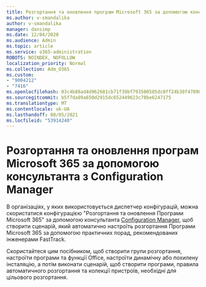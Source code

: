```yaml
---
title: Розгортання та оновлення програм Microsoft 365 за допомогою консультанта з Configuration Manager
ms.author: v-smandalika
author: v-smandalika
manager: dansimp
ms.date: 12/04/2020
ms.audience: Admin
ms.topic: article
ms.service: o365-administration
ROBOTS: NOINDEX, NOFOLLOW
localization_priority: Normal
ms.collection: Adm_O365
ms.custom:
- "9004212"
- "7416"
ms.openlocfilehash: 03c4b88ad4d962681cb71f39bf793500585dc0ff24b38f47890547781fc25f80
ms.sourcegitcommit: b5f7da89a650d2915dc652449623c78be6247175
ms.translationtype: MT
ms.contentlocale: uk-UA
ms.lasthandoff: 08/05/2021
ms.locfileid: "53914240"
---
```

# <a name="deploy-and-update-microsoft-365-apps-with-configuration-manager-advisor"></a>Розгортання та оновлення програм Microsoft 365 за допомогою консультанта з Configuration Manager

В організаціях, у яких використовується диспетчер конфігурацій, можна скористатися конфігурацією "Розгортання та оновлення Програми Microsoft 365" за допомогою консультанта [Configuration Manager,](https://go.microsoft.com/fwlink/?linkid=2146549) щоб створити сценарій, який автоматично настроїть розгортання Програми Microsoft 365 за допомогою практичних порад, рекомендованих інженерами FastTrack.

Скористайтеся цим посібником, щоб створити групи розгортання, настроїти програми та функції Office, настроїти динамічну або похилену інсталяцію, а потім виконати сценарій, щоб створити програми, правила автоматичного розгортання та колекції пристроїв, необхідні для цільового розгортання.
